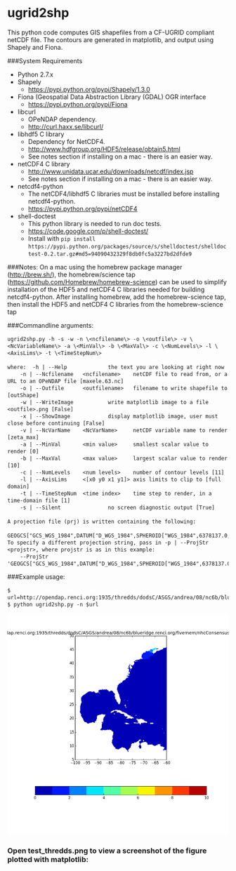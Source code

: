 ugrid2shp
===============================

This python code computes GIS shapefiles from a CF-UGRID compliant netCDF file.  The contours are generated in matplotlib, and output using Shapely and Fiona.

###System Requirements
- Python 2.7.x
- Shapely 
    - https://pypi.python.org/pypi/Shapely/1.3.0
- Fiona (Geospatial Data Abstraction Library (GDAL) OGR interface
    - https://pypi.python.org/pypi/Fiona
- libcurl 
    - OPeNDAP dependency. 
    - http://curl.haxx.se/libcurl/
- libhdf5 C library 
    - Dependency for NetCDF4.
    - http://www.hdfgroup.org/HDF5/release/obtain5.html
    - See notes section if installing on a mac - there is an easier way.
- netCDF4 C library 
    - http://www.unidata.ucar.edu/downloads/netcdf/index.jsp
    - See notes section if installing on a mac - there is an easier way.
- netcdf4-python 
    - The netCDF4/libhdf5 C libraries must be installed before installing netcdf4-python.
    - https://pypi.python.org/pypi/netCDF4
- shell-doctest 
    - This python library is needed to run doc tests.
    - https://code.google.com/p/shell-doctest/
    - Install with `pip install https://pypi.python.org/packages/source/s/shelldoctest/shelldoctest-0.2.tar.gz#md5=94090432329f8db0fc5a3227bd2dfde9`

###Notes: 
On a mac using the homebrew package manager (http://brew.sh/), the homebrew/science tap (https://github.com/Homebrew/homebrew-science) can be used to simplify installation of the HDF5 and netCDF4 C libraries needed for building netcdf4-python. 
After installing homebrew, add the homebrew-science tap, then install the HDF5 and netCDF4 C libraries from the homebrew-science tap

###Commandline arguments:

	ugrid2shp.py -h -s -w -n \<ncfilename\> -o \<outfile\> -v \<NcVariableName\> -a \<MinVal\> -b \<MaxVal\> -c \<NumLevels\> -l \<AxisLims\> -t \<TimeStepNum\>
		
	where:	-h | --Help				the text you are looking at right now
		-n | --Ncfilename	<ncfilename> 	netCDF file to read from, or a URL to an OPeNDAP file [maxele.63.nc]
		-o | --Outfile		<outfilename> 	filename to write shapefile to [outShape]
		-w | --WriteImage			write matplotlib image to a file <outfile>.png [False]
		-x | --ShowImage			display matplotlib image, user must close before continuing [False]
		-v | --NcVarName	<NcVarName> 	netCDF variable name to render [zeta_max]
		-a | --MinVal		<min value> 	smallest scalar value to render [0]
		-b | --MaxVal		<max value> 	largest scalar value to render [10]
		-c | --NumLevels	<num levels> 	number of contour levels [11]
		-l | --AxisLims		<[x0 y0 x1 y1]> axis limits to clip to [full domain]
		-t | --TimeStepNum	<time index> 	time step to render, in a time-domain file [1]
		-s | --Silent				no screen diagnostic output [True]
 
	A projection file (prj) is written containing the following:
		GEOGCS["GCS_WGS_1984",DATUM["D_WGS_1984",SPHEROID["WGS_1984",6378137.0,298.257223563]],PRIMEM["Greenwich",0.0],UNIT["Degree",0.0174532925199433]]
	To specify a different projection string, pass in -p | --ProjStr <projstr>, where projstr is as in this example:
		--ProjStr 'GEOGCS["GCS_WGS_1984",DATUM["D_WGS_1984",SPHEROID["WGS_1984",6378137.0,298.257223563]],PRIMEM["Greenwich",0.0],UNIT["Degree",0.0174532925199433]]' 
 
###Example usage:

    $ url=http://opendap.renci.org:1935/thredds/dodsC/ASGS/andrea/08/nc6b/blueridge.renci.org/fivemem/nhcConsensus/maxele.63.nc
    $ python ugrid2shp.py -n $url 
![](test1.png)


### Open test_thredds.png to view a screenshot of the figure plotted with matplotlib:
